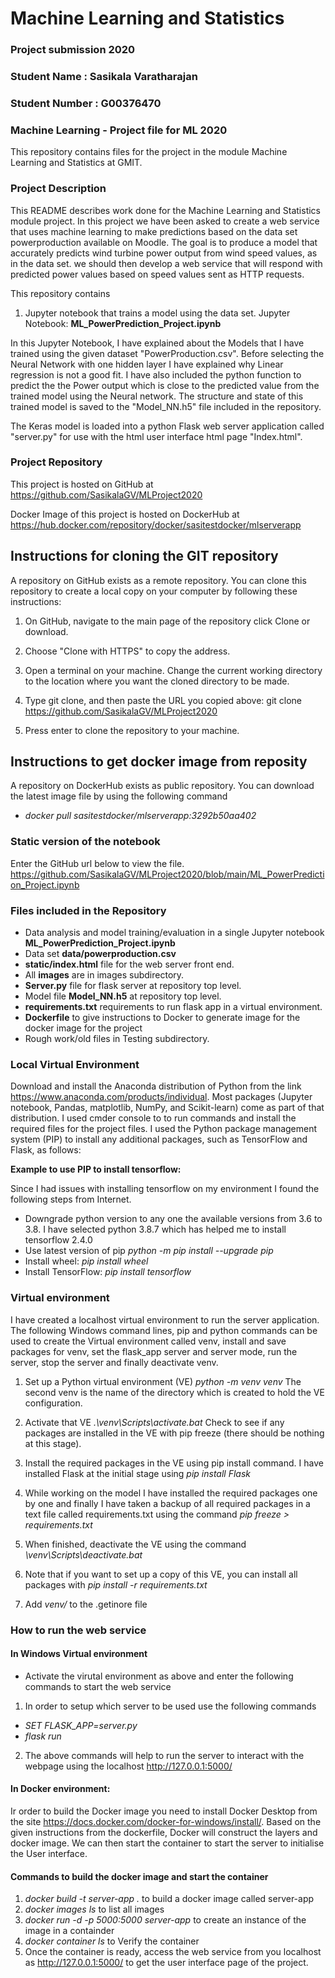 # Machine Learning and Statistics
### Project submission 2020
### Student Name : Sasikala Varatharajan
### Student Number : G00376470

### Machine Learning - Project file for ML 2020

This repository contains files for the project in the module 
Machine Learning and Statistics at GMIT.

### Project Description
This README describes work done for the Machine Learning and Statistics module project. In this project we have been asked to create a web service that uses machine learning to make predictions based on the data set powerproduction available on Moodle. The goal is to produce a model that accurately predicts wind turbine power output from wind speed values, as in the data set. we should then develop a web service that will respond with predicted power values based on speed values sent as HTTP requests. 

This repository contains

1. Jupyter notebook that trains a model using the data set.
Jupyter Notebook: **ML_PowerPrediction_Project.ipynb**

In this Jupyter Notebook, I have explained about the Models that I have trained using the given dataset "PowerProduction.csv". Before selecting the Neural Network with one hidden layer I have explained why Linear regression is not a good fit. I have also included the python function to predict the the Power output which is close to the predicted value from the trained model using the Neural network. The structure and state of this trained model is saved to the "Model_NN.h5" file included in the repository.

The Keras model is loaded into a python Flask web server application called "server.py" for use with the html user interface html page "Index.html".

### Project Repository

This project is hosted on GitHub at https://github.com/SasikalaGV/MLProject2020

Docker Image of this project is hosted on DockerHub at https://hub.docker.com/repository/docker/sasitestdocker/mlserverapp

## Instructions for cloning the GIT repository
A repository on GitHub exists as a remote repository. You can clone this repository to create a local copy on your computer by following these instructions:
1. On GitHub, navigate to the main page of the repository click Clone or download.
2. Choose "Clone with HTTPS" to copy the address.
3. Open a terminal on your machine. Change the current working directory to the location where you want the cloned directory to be made.
4. Type git clone, and then paste the URL you copied above:
git clone https://github.com/SasikalaGV/MLProject2020

5. Press enter to clone the repository to your machine.

## Instructions to get docker image from reposity
A repository on DockerHub exists as public repository. You can download the latest image file by using the following command
- *docker pull sasitestdocker/mlserverapp:3292b50aa402*

### Static version of the notebook
Enter the GitHub url below to view the file.
https://github.com/SasikalaGV/MLProject2020/blob/main/ML_PowerPrediction_Project.ipynb

### Files included in the Repository
 - Data analysis and model training/evaluation in a single Jupyter notebook **ML_PowerPrediction_Project.ipynb**
 - Data set **data/powerproduction.csv**
 - **static/index.html** file for the web server front end.
 - All **images** are in images subdirectory.
 - **Server.py** file for flask server at repository top level.
 - Model file **Model_NN.h5** at repository top level.
 - **requirements.txt** requirements to run flask app in a virtual environment.
 - **Dockerfile** to give instructions to Docker to generate image for the docker image for the project
 - Rough work/old files in Testing subdirectory.

### Local Virtual Environment
Download and install the Anaconda distribution of Python from the link https://www.anaconda.com/products/individual. Most packages (Jupyter notebook, Pandas, matplotlib, NumPy, and Scikit-learn) come as part of that distribution.  I used cmder console to to run commands and install the required files for the project files. I used the Python package management system (PIP) to install any additional packages, such as TensorFlow and Flask, as follows:

**Example to use PIP to install tensorflow:**

Since I had issues with installing tensorflow on my environment I found the following steps from Internet.
 - Downgrade python version to any one the available versions from 3.6 to 3.8. I have selected python 3.8.7 which has helped me to install tensorflow 2.4.0
 - Use latest version of pip *python -m pip install --upgrade pip*
 - Install wheel: *pip install wheel*
 - Install TensorFlow: *pip install tensorflow*

### Virtual environment
I have created a localhost virtual environment to run the server application. The following Windows command lines, pip and python commands can be used to create the Virtual environment called venv, install and save packages for venv, set the flask_app server and server mode, run the server, stop the server and finally deactivate venv.

1. Set up a Python virtual environment (VE)  *python -m venv venv* The second venv is the name of the directory which is created to hold the VE configuration.

2. Activate that VE *.\venv\Scripts\activate.bat* Check to see if any packages are installed in the VE with pip freeze (there should be nothing at this stage).

3. Install the required packages in the VE using pip install command. I have installed Flask at the initial stage using *pip install Flask*

4. While working on the model I have installed the required packages one by one and finally I have taken a backup of all required packages in a text file called requirements.txt using the command *pip freeze > requirements.txt*

5. When finished, deactivate the VE using the command *\venv\Scripts\deactivate.bat*

6. Note that if you want to set up a copy of this VE, you can install all packages with *pip install -r requirements.txt*

7. Add *venv/* to the .getinore file


### How to run the web service

#### In Windows Virtual environment

- Activate the virutal environment as above and enter the following commands to start the web service

1. In order to setup which server to be used use the following commands
- *SET FLASK_APP=server.py*
- *flask run*

2. The above commands will help to run the server to interact with the webpage using the localhost http://127.0.0.1:5000/

#### In Docker environment:
Ir order to build the Docker image you need to install Docker Desktop from the site https://docs.docker.com/docker-for-windows/install/. Based on the given instructions from the dockerfile, Docker will construct the layers and docker image. We can then start the container to start the server to initialise the User interface.

#### Commands to build the docker image and start the container

1. *docker build -t server-app .* to build a docker image called server-app
2. *docker images ls* to list all images
3. *docker run -d -p 5000:5000 server-app* to create an instance of the image in a containder
4. *docker container ls* to Verify the container
5. Once the container is ready, access the web service from you localhost as http://127.0.0.1:5000/ to get the user interface page of the project.